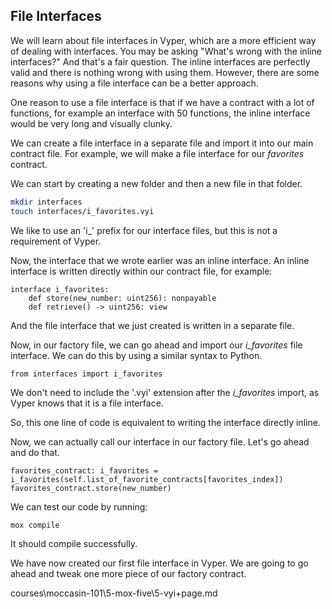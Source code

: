 ## File Interfaces

We will learn about file interfaces in Vyper, which are a more efficient way of dealing with interfaces.  You may be asking "What's wrong with the inline interfaces?"  And that's a fair question.  The inline interfaces are perfectly valid and there is nothing wrong with using them.  However, there are some reasons why using a file interface can be a better approach.

One reason to use a file interface is that if we have a contract with a lot of functions, for example an interface with 50 functions, the inline interface would be very long and visually clunky.

We can create a file interface in a separate file and import it into our main contract file.  For example, we will make a file interface for our *favorites* contract.

We can start by creating a new folder and then a new file in that folder.

```bash
mkdir interfaces
touch interfaces/i_favorites.vyi
```

We like to use an 'i_' prefix for our interface files, but this is not a requirement of Vyper.

Now, the interface that we wrote earlier was an inline interface.  An inline interface is written directly within our contract file, for example:

```vyper
interface i_favorites:
    def store(new_number: uint256): nonpayable
    def retrieve() -> uint256: view
```

And the file interface that we just created is written in a separate file.

Now, in our factory file, we can go ahead and import our *i_favorites* file interface.  We can do this by using a similar syntax to Python.

```vyper
from interfaces import i_favorites
```

We don't need to include the '.vyi' extension after the *i_favorites* import, as Vyper knows that it is a file interface.

So, this one line of code is equivalent to writing the interface directly inline.

Now, we can actually call our interface in our factory file.  Let's go ahead and do that.

```vyper
favorites_contract: i_favorites = i_favorites(self.list_of_favorite_contracts[favorites_index])
favorites_contract.store(new_number)
```

We can test our code by running:

```bash
mox compile
```

It should compile successfully.

We have now created our first file interface in Vyper.  We are going to go ahead and tweak one more piece of our factory contract. 

 courses\moccasin-101\5-mox-five\5-vyi\+page.md
